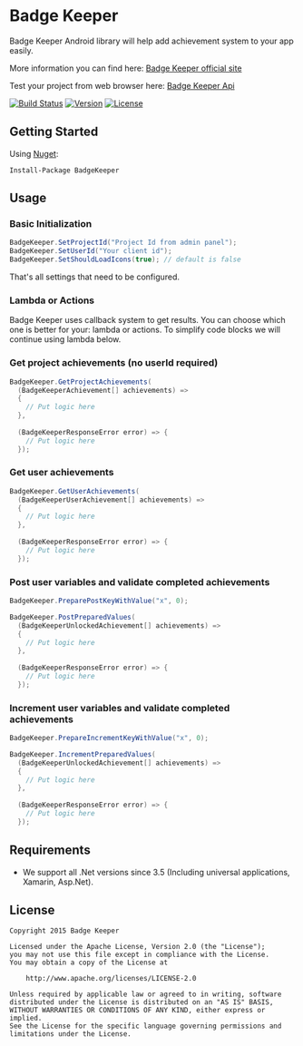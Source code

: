 # Badge Keeper

Badge Keeper Android library will help add achievement system to your app easily.

More information you can find here: [Badge Keeper official site](https://badgekeeper.net)

Test your project from web browser here: [Badge Keeper Api](https://api.badgekeeper.net/swagger/ui/index)

[![Build Status](https://travis-ci.org/badgekeeper/BadgeKeeper-CSharp.svg?branch=master)](https://travis-ci.org/badgekeeper/BadgeKeeper-CSharp)
[![Version](https://img.shields.io/nuget/v/BadgeKeeper.svg)](https://www.nuget.org/packages/BadgeKeeper/)
[![License](https://img.shields.io/badge/license-Apache%20License%2C%20Version%202.0-blue.svg)](http://www.apache.org/licenses/LICENSE-2.0)

## Getting Started

Using [Nuget](https://www.nuget.org/packages/BadgeKeeper/):
```
Install-Package BadgeKeeper
```

## Usage

### Basic Initialization

```csharp
BadgeKeeper.SetProjectId("Project Id from admin panel");
BadgeKeeper.SetUserId("Your client id");
BadgeKeeper.SetShouldLoadIcons(true); // default is false
```

That's all settings that need to be configured.

### Lambda or Actions

Badge Keeper uses callback system to get results. You can choose which one is better for your: lambda or actions.
To simplify code blocks we will continue using lambda below.

### Get project achievements (no userId required)

```csharp
BadgeKeeper.GetProjectAchievements(
  (BadgeKeeperAchievement[] achievements) =>
  {
    // Put logic here
  },
  
  (BadgeKeeperResponseError error) => {
    // Put logic here
  });
```

### Get user achievements

```csharp
BadgeKeeper.GetUserAchievements(
  (BadgeKeeperUserAchievement[] achievements) =>
  {
    // Put logic here
  },
  
  (BadgeKeeperResponseError error) => {
    // Put logic here
  });
```

### Post user variables and validate completed achievements

```csharp
BadgeKeeper.PreparePostKeyWithValue("x", 0);

BadgeKeeper.PostPreparedValues(
  (BadgeKeeperUnlockedAchievement[] achievements) =>
  {
    // Put logic here
  },
  
  (BadgeKeeperResponseError error) => {
    // Put logic here
  });
```

### Increment user variables and validate completed achievements

```csharp
BadgeKeeper.PrepareIncrementKeyWithValue("x", 0);

BadgeKeeper.IncrementPreparedValues(
  (BadgeKeeperUnlockedAchievement[] achievements) =>
  {
    // Put logic here
  },
  
  (BadgeKeeperResponseError error) => {
    // Put logic here
  });
```

## Requirements

* We support all .Net versions since 3.5 (Including universal applications, Xamarin, Asp.Net).

## License

	Copyright 2015 Badge Keeper

	Licensed under the Apache License, Version 2.0 (the "License");
	you may not use this file except in compliance with the License.
	You may obtain a copy of the License at

    	http://www.apache.org/licenses/LICENSE-2.0

	Unless required by applicable law or agreed to in writing, software
	distributed under the License is distributed on an "AS IS" BASIS,
	WITHOUT WARRANTIES OR CONDITIONS OF ANY KIND, either express or implied.
	See the License for the specific language governing permissions and
	limitations under the License.
